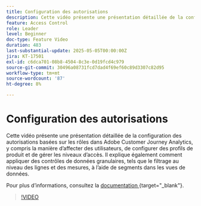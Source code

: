 ```yaml
---
title: Configuration des autorisations
description: Cette vidéo présente une présentation détaillée de la configuration des autorisations basées sur les rôles dans Adobe Customer Journey Analytics, y compris la manière d’affecter des utilisateurs, de configurer des profils de produit et de gérer les niveaux d’accès.
feature: Access Control
role: Leader
level: Beginner
doc-type: Feature Video
duration: 483
last-substantial-update: 2025-05-05T00:00:00Z
jira: KT-17501
exl-id: c6dca701-08b8-4504-8c3e-0d19fcd4c979
source-git-commit: 30496a08731fcd7dad4f69ef60c89d3307c82d95
workflow-type: tm+mt
source-wordcount: '87'
ht-degree: 8%

---
```


# Configuration des autorisations

Cette vidéo présente une présentation détaillée de la configuration des autorisations basées sur les rôles dans Adobe Customer Journey Analytics, y compris la manière d’affecter des utilisateurs, de configurer des profils de produit et de gérer les niveaux d’accès. Il explique également comment appliquer des contrôles de données granulaires, tels que le filtrage au niveau des lignes et des mesures, à l’aide de segments dans les vues de données.

Pour plus d’informations, consultez la [ documentation ](https://experienceleague.adobe.com/fr/docs/analytics-platform/using/technotes/access-control){target="_blank"}.

>[!VIDEO](https://video.tv.adobe.com/v/3463383/?learn=on)

